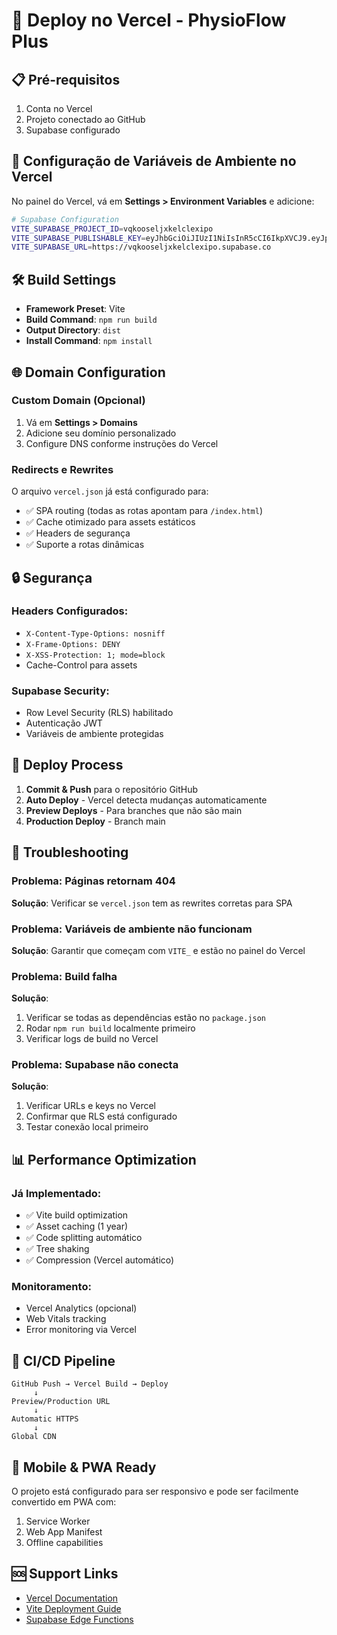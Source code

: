 # 🚀 Deploy no Vercel - PhysioFlow Plus

## 📋 Pré-requisitos

1. Conta no Vercel
2. Projeto conectado ao GitHub
3. Supabase configurado

## 🔧 Configuração de Variáveis de Ambiente no Vercel

No painel do Vercel, vá em **Settings > Environment Variables** e adicione:

```bash
# Supabase Configuration
VITE_SUPABASE_PROJECT_ID=vqkooseljxkelclexipo
VITE_SUPABASE_PUBLISHABLE_KEY=eyJhbGciOiJIUzI1NiIsInR5cCI6IkpXVCJ9.eyJpc3MiOiJzdXBhYmFzZSIsInJlZiI6InZxa29vc2VsanhrZWxjbGV4aXBvIiwicm9sZSI6ImFub24iLCJpYXQiOjE3NTc2OTA2MDAsImV4cCI6MjA3MzI2NjYwMH0.MiCNDtxPO4kF3s1nRapU9MCggBzSI3C6kh4eoVaWUMk
VITE_SUPABASE_URL=https://vqkooseljxkelclexipo.supabase.co
```

## 🛠️ Build Settings

- **Framework Preset**: Vite
- **Build Command**: `npm run build`
- **Output Directory**: `dist`
- **Install Command**: `npm install`

## 🌐 Domain Configuration

### Custom Domain (Opcional)
1. Vá em **Settings > Domains**
2. Adicione seu domínio personalizado
3. Configure DNS conforme instruções do Vercel

### Redirects e Rewrites
O arquivo `vercel.json` já está configurado para:
- ✅ SPA routing (todas as rotas apontam para `/index.html`)
- ✅ Cache otimizado para assets estáticos
- ✅ Headers de segurança
- ✅ Suporte a rotas dinâmicas

## 🔒 Segurança

### Headers Configurados:
- `X-Content-Type-Options: nosniff`
- `X-Frame-Options: DENY`
- `X-XSS-Protection: 1; mode=block`
- Cache-Control para assets

### Supabase Security:
- Row Level Security (RLS) habilitado
- Autenticação JWT
- Variáveis de ambiente protegidas

## 🚦 Deploy Process

1. **Commit & Push** para o repositório GitHub
2. **Auto Deploy** - Vercel detecta mudanças automaticamente
3. **Preview Deploys** - Para branches que não são main
4. **Production Deploy** - Branch main

## 🔧 Troubleshooting

### Problema: Páginas retornam 404
**Solução**: Verificar se `vercel.json` tem as rewrites corretas para SPA

### Problema: Variáveis de ambiente não funcionam
**Solução**: Garantir que começam com `VITE_` e estão no painel do Vercel

### Problema: Build falha
**Solução**: 
1. Verificar se todas as dependências estão no `package.json`
2. Rodar `npm run build` localmente primeiro
3. Verificar logs de build no Vercel

### Problema: Supabase não conecta
**Solução**:
1. Verificar URLs e keys no Vercel
2. Confirmar que RLS está configurado
3. Testar conexão local primeiro

## 📊 Performance Optimization

### Já Implementado:
- ✅ Vite build optimization
- ✅ Asset caching (1 year)
- ✅ Code splitting automático
- ✅ Tree shaking
- ✅ Compression (Vercel automático)

### Monitoramento:
- Vercel Analytics (opcional)
- Web Vitals tracking
- Error monitoring via Vercel

## 🔄 CI/CD Pipeline

```
GitHub Push → Vercel Build → Deploy
     ↓
Preview/Production URL
     ↓
Automatic HTTPS
     ↓
Global CDN
```

## 📱 Mobile & PWA Ready

O projeto está configurado para ser responsivo e pode ser facilmente convertido em PWA com:

1. Service Worker
2. Web App Manifest
3. Offline capabilities

## 🆘 Support Links

- [Vercel Documentation](https://vercel.com/docs)
- [Vite Deployment Guide](https://vitejs.dev/guide/static-deploy.html#vercel)
- [Supabase Edge Functions](https://supabase.com/docs/guides/functions)